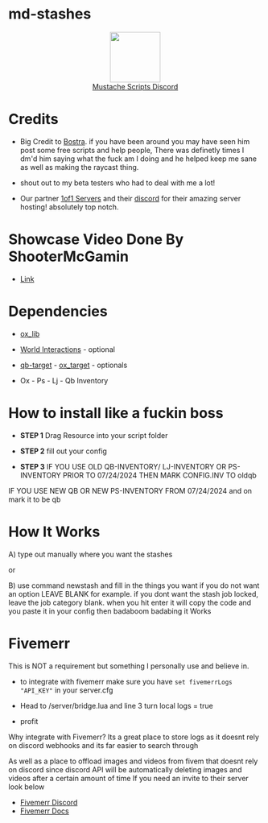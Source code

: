 <h1>md-stashes</h1>
<div align="center">
  <a href="https://discord.gg/sAMzrB4DDx">
    <img align="center" src="https://cdn.discordapp.com/attachments/1164709522691076120/1185676859363557457/Discord_logo.svg.png?ex=65907aa0&is=657e05a0&hm=dd2a8924c3a3d84507747ab2bac036e5fc219c697e084c9aa13ba468ff725bde&" width="100">
  </a><br>
  <a href="https://discord.gg/sAMzrB4DDx">Mustache Scripts Discord</a><br>
</div>

<h1>Credits</h1>

- Big Credit to [Bostra](https://discord.gg/5ncbwMNq). if you have been around you may have seen him post some free scripts and help people, There was definetly times I dm'd him saying what the fuck am I doing and he helped keep me sane as well as making the raycast thing.

- shout out to my beta testers who had to deal with me a lot!

- Our partner [1of1 Servers]( https://1of1servers.com/) and their [discord](https://discord.gg/1of1servers) for their amazing server hosting! absolutely top notch.

<h1>Showcase Video Done By ShooterMcGamin</h1>

- [Link](https://www.youtube.com/watch?v=N0zdbZ3CM9Y)

<h1>Dependencies</h1>


- [ox_lib](https://github.com/overextended/ox_lib/releases)

- [World Interactions](https://github.com/darktrovx/interact) - optional

- [qb-target](https://github.com/qbcore-framework/qb-target)  - [ox_target](https://github.com/overextended/ox_target) - optionals

- Ox - Ps - Lj - Qb Inventory


<h1>How to install like a fuckin boss</h1>

- **STEP 1**
Drag Resource into your script folder

- **STEP 2** 
fill out your config

- **STEP 3**
IF YOU USE OLD QB-INVENTORY/ LJ-INVENTORY OR PS-INVENTORY PRIOR TO 07/24/2024 THEN MARK CONFIG.INV TO oldqb



IF YOU USE NEW QB OR NEW PS-INVENTORY FROM 07/24/2024 and on mark it to be qb
<h1>How It Works</h1>

A) type out manually where you want the stashes 

or 

B) use command newstash and fill in the things you want
if you do not want an option LEAVE BLANK
for example. if you dont want the stash job locked, leave the job category blank.
when you hit enter it will copy the code and you paste it in your config then badaboom badabing it Works

<h1>Fivemerr</h1>
This is NOT a requirement but something I personally use and believe in.


- to integrate with fivemerr make sure you have  ```set fivemerrLogs "API_KEY"```   in your server.cfg
   
- Head to /server/bridge.lua and line 3 turn local logs = true
  
- profit

Why integrate with Fivemerr? Its a great place to store logs as it doesnt rely on discord webhooks and its far easier to search through

As well as a place to offload images and videos from fivem that doesnt rely on discord since discord API will be automatically deleting images and videos after a certain amount of time If you need an invite to their server look below
- [Fivemerr Discord](https://discord.com/invite/fivemerr)
- [Fivemerr Docs](https://docs.fivemerr.com/)

